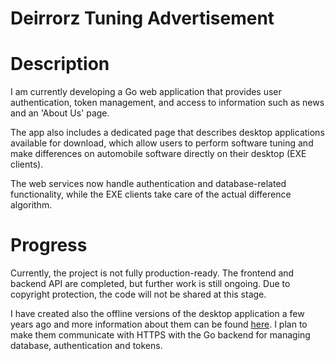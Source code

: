 # Deirrorz Tuning Advertisement

# Description

I am currently developing a Go web application that provides user authentication, token management, and access to information such as news and an 'About Us' page. 

The app also includes a dedicated page that describes desktop applications available for download, which allow users to perform software tuning and make differences on automobile software directly on their desktop (EXE clients). 

The web services now handle authentication and database-related functionality, while the EXE clients take care of the actual difference algorithm.

# Progress

Currently, the project is not fully production-ready. The frontend and backend API are completed, but further work is still ongoing. Due to copyright protection, the code will not be shared at this stage.

I have created also the offline versions of the desktop application a few years ago and more information about them can be found [here](). I plan to make them communicate with HTTPS with the Go backend for managing database, authentication and tokens.
